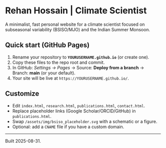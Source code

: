 # Rehan Hossain | Climate Scientist

A minimalist, fast personal website for a climate scientist focused on subseasonal variability (BSISO/MJO) and the Indian Summer Monsoon.

## Quick start (GitHub Pages)

1. Rename your repository to **`YOURUSERNAME.github.io`** (or create one).
2. Copy these files to the repo root and commit.
3. In GitHub: *Settings → Pages* → Source: **Deploy from a branch** → Branch: **main** (or your default).
4. Your site will be live at `https://YOURUSERNAME.github.io/`.

## Customize

- Edit `index.html`, `research.html`, `publications.html`, `contact.html`.
- Replace placeholder links (Google Scholar/ORCID/GitHub) in `publications.html`.
- Swap `/assets/img/bsiso_placeholder.svg` with a schematic or a figure.
- Optional: add a `CNAME` file if you have a custom domain.

---

Built 2025-08-31.
